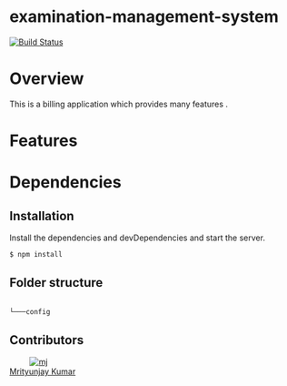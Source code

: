 # examination-management-system
[![Build Status](https://img.shields.io/badge/build-deployed-success)](https://billing-app.netlify.app/)
# Overview
This is a billing application which provides many features .


# Features

# Dependencies


## Installation
Install the dependencies and devDependencies and start the server.

```sh
$ npm install
```

## Folder structure

```bash

└───config
```

## Contributors

&nbsp;&nbsp;&nbsp;&nbsp;&nbsp;&nbsp;&nbsp;&nbsp;&nbsp;<a href="https://github.com/Mj-Techs"><img src="https://avatars3.githubusercontent.com/u?s=40" alt="mj" /></a></br>
[Mrityunjay Kumar](https://github.com/Mj-Techs)
